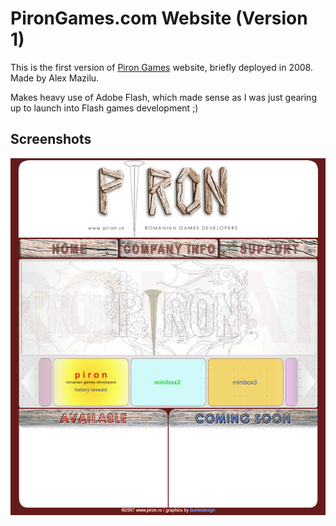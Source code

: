 # PironGames.com Website (Version 1)

This is the first version of [Piron Games](https://www.pirongames.com) website, briefly deployed in 2008. Made by Alex Mazilu.

Makes heavy use of Adobe Flash, which made sense as I was just gearing up to launch into Flash games development ;)

## Screenshots

![Piron Games V1](.media/pirongames_v1.png "Piron Games V1")
